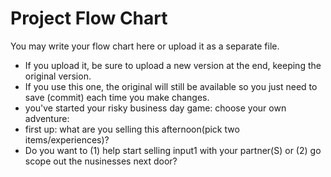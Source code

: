 # Project Flow Chart

You may write your flow chart here or upload it as a separate file. 
* If you upload it, be sure to upload a new version at the end, keeping the original version.
* If you use this one, the original will still be available so you just need to save (commit) each time you make changes.
* you've started your risky business day game: choose your own adventure: 
* first up: what are you selling this afternoon(pick two items/experiences)? 
* Do you want to (1) help start selling input1 with your partner(S) or (2) go scope out the nusinesses next door? 
